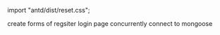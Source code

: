 import "antd/dist/reset.css";

create forms of regsiter login page
 concurrently
 connect to mongoose
